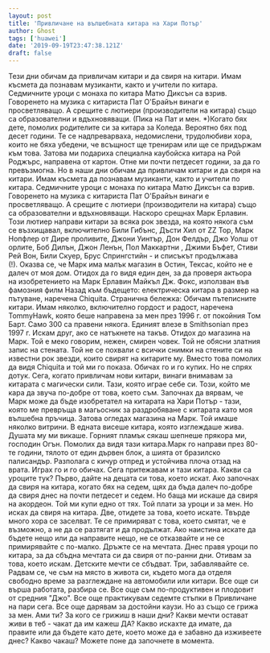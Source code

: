 ```yaml
---
layout: post
title: 'Привличане на вълшебната китара на Хари Потър'
author: Ghost
tags: ['huawei']
date: '2019-09-19T23:47:38.121Z'
draft: false
---
```


Тези дни обичам да привличам китари и да свиря на китари. Имам късмета да познавам музиканти, както и учители по китара. Седмичните уроци с монаха по китара Матю Диксън са взрив. Говоренето на музика с китариста Пат О'Брайън винаги е просветляващо. А срещите с лютиери (производители на китара) също са образователни и вдъхновяващи. (Пика на Пат и мен. *)Когато бях дете, помолих родителите си за китара за Коледа. Вероятно бях под десет години. Те се надпреварваха, недомислени, трудолюбиви хора, които не бяха убедени, че всъщност ще тренирам или ще се придържам към това. Затова ми подариха специална каубойска китара на Рой Роджърс, направена от картон. Отне ми почти петдесет години, за да го превъзмогна. Но в наши дни обичам да привличам китари и да свиря на китари. Имам късмета да познавам музиканти, както и учители по китара. Седмичните уроци с монаха по китара Матю Диксън са взрив. Говоренето на музика с китариста Пат О'Брайън винаги е просветляващо. А срещите с лютиери (производители на китара) също са образователни и вдъхновяващи. Наскоро срещнах Марк Ерлавин. Този лютиер направи китари за всяка рок звезда, на която някога съм се възхищавал, включително Били Гибънс, Дъсти Хил от ZZ Top, Марк Нопфлер от Дире проливите, Джони Уинтър, Дон Фелдър, Джо Уолш от орлите, Боб Дилън, Джон Ленън, Пол Маккартни , Джими Бъфет, Стиви Рей Вон, Били Скуер, Брус Спрингстийн - и списъкът продължава (!). Оказва се, че Марк има малък магазин в Остин, Тексас, който не е далеч от моя дом. Отидох да го видя един ден, за да проверя актьора на изобретението на Марк Ерлавин Майкъл Дж. Фокс, използван във фамозния филм Назад към бъдещето: електрическа китара в размер на пътуване, наречена Chiquita. Странична бележка: Обичам пътеписните китари. Имам няколко, включително гордост и радост, наречена TommyHawk, която беше направена за мен през 1996 г. от покойния Том Барт. Само 300 са правени някога. Единият влезе в Smithsonian през 1997 г. Искам друг, ако се натъкнете на такъв. Отидох до магазина на Марк. Той е меко говорим, нежен, смирен човек. Той не обясни златния запис на стената. Той не се похвали с всички снимки на стените си на известни рок звезди, които свирят на китарите му. Вместо това помолих да видя Chiquita и той ми го показа. Обичах го и го купих. Но не спрях дотук. Сега, когато привличам нови китари, винаги внимавам за китарата с магически сили. Тази, която играе себе си. Този, който ме кара да звуча по-добре от това, което съм. Започнах да вярвам, че Марк може да бъде изобретател на китарата на Хари Потър - тази, която ме превръща в магьосник за раздробяване с китарата като моя вълшебна пръчица. Затова огледах магазина на Марк. Той имаше няколко витрини. В едната висеше китара, която изглеждаше жива. Душата му ми викаше. Горният пламък сякаш шепнеше прякора ми, господин Огън. Помолих да видя тази китара.Марк го направи през 80-те години, тялото от един дървен блок, а шията от бразилско палисандър. Разполага с кичур отпред и устойчива плоча отзад на врата. Играх го и го обичах. Сега притежавам и тази китара. Какви са уроците тук? Първо, дайте на децата си това, което искат. Ако започнах да свиря на китара, когато бях на седем, щях да бъда далеч по-добре да свиря днес на почти петдесет и седем. Но баща ми искаше да свиря на акордеон. Той ми купи едно от тях. Той плати за уроци и за мен. Но исках да свиря на китара. Две, отидете за това, което искате. Твърде много хора се заселват. Те се примиряват с това, което смятат, че е възможно, а не да се разтягат и да продължат. Ако наистина искате да бъдете нещо или да направите нещо, не се отказвайте и не се примирявайте с по-малко. Дръжте се на мечтата. Днес правя уроци по китара, за да сбъдна мечтата си да свиря от по-ранни дни. Отивам за това, което искам. Детските мечти се сбъдват. Три, забавлявайте се. Радвам се, че съм на място в живота си, където мога да отделя свободно време за разглеждане на автомобили или китари. Все още си върша работата, разбира се. Все още съм по-продуктивен и плодовит от средния "Джо". Все още практикувам седемте стъпки в Привличане на пари сега. Все още дарявам за достойни каузи. Но аз също се грижа за мен. Ами ти? За кого се грижиш в наши дни? Какви мечти остават живи в теб - чакат да им кажеш ДА? Какво искахте да имате, да правите или да бъдете като дете, което може да е забавно да изживеете днес? Какво чакаш? Можете поне да започнете в момента.
